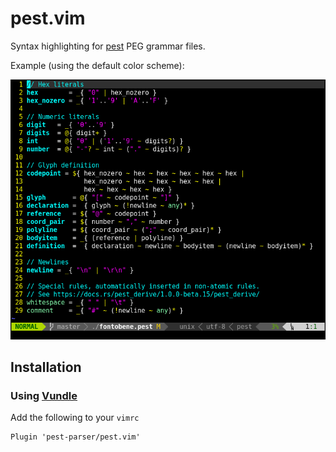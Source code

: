 # pest.vim

Syntax highlighting for [pest](https://github.com/pest-parser/pest) PEG grammar
files.

Example (using the default color scheme):

![Screenshot](screenshot.png)

## Installation

### Using [Vundle](https://github.com/VundleVim/Vundle.vim)

Add the following to your `vimrc`
```vimrc
Plugin 'pest-parser/pest.vim'
```
